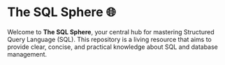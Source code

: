 # The SQL Sphere 🌐

Welcome to **The SQL Sphere**, your central hub for mastering Structured Query Language (SQL). This repository is a living resource that aims to provide clear, concise, and practical knowledge about SQL and database management.
